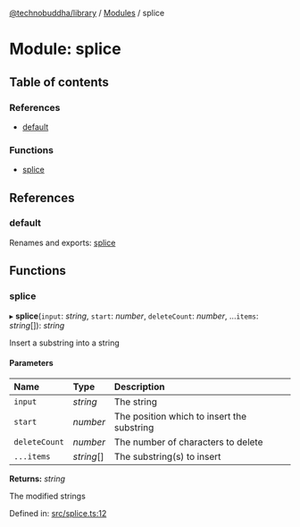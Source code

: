 [@technobuddha/library](../../README.md) / [Modules](../Modules.md) / splice

# Module: splice

## Table of contents

### References

- [default](splice.md#default)

### Functions

- [splice](splice.md#splice)

## References

### default

Renames and exports: [splice](splice.md#splice)

## Functions

### splice

▸ **splice**(`input`: *string*, `start`: *number*, `deleteCount`: *number*, ...`items`: *string*[]): *string*

Insert a substring into a string

#### Parameters

| Name | Type | Description |
| :------ | :------ | :------ |
| `input` | *string* | The string |
| `start` | *number* | The position which to insert the substring |
| `deleteCount` | *number* | The number of characters to delete |
| `...items` | *string*[] | The substring(s) to insert |

**Returns:** *string*

The modified strings

Defined in: [src/splice.ts:12](https://github.com/technobuddha/hill.software/blob/65b5e5d/packages/library/src/splice.ts#L12)
